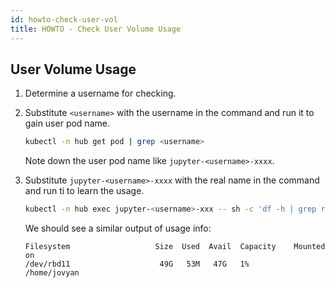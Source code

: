 ```yaml
---
id: howto-check-user-vol
title: HOWTO - Check User Volume Usage
---
```


## User Volume Usage

1. Determine a username for checking.

2. Substitute `<username>` with the username in the command and run it to gain user pod name.
   
    ```bash
    kubectl -n hub get pod | grep <username>
    ```
    Note down the user pod name like `jupyter-<username>-xxxx`.

3. Substitute `jupyter-<username>-xxxx` with the real name in the command and run ti to learn the usage.
   
   ```bash
   kubectl -n hub exec jupyter-<username>-xxx -- sh -c 'df -h | grep rbd'
   ```

   We should see a similar output of usage info:
   ```text
   Filesystem                   Size  Used  Avail  Capacity    Mounted on
   /dev/rbd11                    49G   53M   47G   1%          /home/jovyan
   ```
